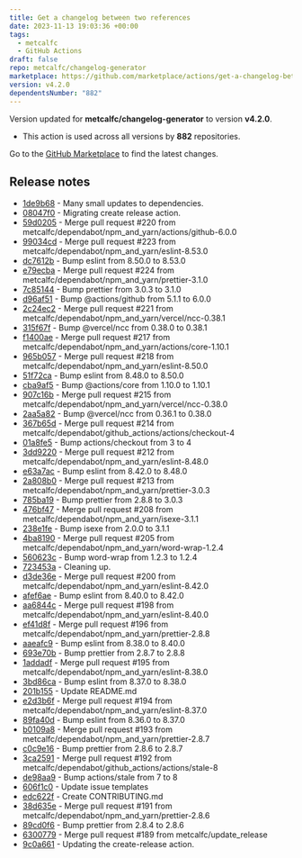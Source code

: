 ```yaml
---
title: Get a changelog between two references
date: 2023-11-13 19:03:36 +00:00
tags:
  - metcalfc
  - GitHub Actions
draft: false
repo: metcalfc/changelog-generator
marketplace: https://github.com/marketplace/actions/get-a-changelog-between-two-references
version: v4.2.0
dependentsNumber: "882"
---
```



Version updated for **metcalfc/changelog-generator** to version **v4.2.0**.
- This action is used across all versions by **882** repositories.

Go to the [GitHub Marketplace](https://github.com/marketplace/actions/get-a-changelog-between-two-references) to find the latest changes.

## Release notes

- [1de9b68](http://github.com/metcalfc/changelog-generator/commit/1de9b68cc55b75943f1faa39a57103410f4bd01f) - Many small updates to dependencies.
- [08047f0](http://github.com/metcalfc/changelog-generator/commit/08047f08c0cdf247176224d5bb3744901f29407e) - Migrating create release action.
- [59d0205](http://github.com/metcalfc/changelog-generator/commit/59d0205b735830c934e33913e3fd821708f2596c) - Merge pull request #220 from metcalfc/dependabot/npm_and_yarn/actions/github-6.0.0
- [99034cd](http://github.com/metcalfc/changelog-generator/commit/99034cda7982c74ebe987091050715b96aaab6ea) - Merge pull request #223 from metcalfc/dependabot/npm_and_yarn/eslint-8.53.0
- [dc7612b](http://github.com/metcalfc/changelog-generator/commit/dc7612b8cf25163badd2bab1a40a8eac6c7b0874) - Bump eslint from 8.50.0 to 8.53.0
- [e79ecba](http://github.com/metcalfc/changelog-generator/commit/e79ecba5a6744f9616d1feda8c8ce279986c56e4) - Merge pull request #224 from metcalfc/dependabot/npm_and_yarn/prettier-3.1.0
- [7c85144](http://github.com/metcalfc/changelog-generator/commit/7c85144db90a7e5b7f54902ea3bb677618b6f230) - Bump prettier from 3.0.3 to 3.1.0
- [d96af51](http://github.com/metcalfc/changelog-generator/commit/d96af51e2549977189e97c63083368ee84ff8499) - Bump @actions/github from 5.1.1 to 6.0.0
- [2c24ec2](http://github.com/metcalfc/changelog-generator/commit/2c24ec281aeaa8d5d98271c77f88f579ddba4e95) - Merge pull request #221 from metcalfc/dependabot/npm_and_yarn/vercel/ncc-0.38.1
- [315f67f](http://github.com/metcalfc/changelog-generator/commit/315f67f843d4634c553e3564c95d8173a1b877f5) - Bump @vercel/ncc from 0.38.0 to 0.38.1
- [f1400ae](http://github.com/metcalfc/changelog-generator/commit/f1400aefb42194e04c9ae4ddae59055677473fdd) - Merge pull request #217 from metcalfc/dependabot/npm_and_yarn/actions/core-1.10.1
- [965b057](http://github.com/metcalfc/changelog-generator/commit/965b057220d18d7be0f9407676f65de1f89ebf51) - Merge pull request #218 from metcalfc/dependabot/npm_and_yarn/eslint-8.50.0
- [51f72ca](http://github.com/metcalfc/changelog-generator/commit/51f72ca8b3c2b83d4850a7aa3f4a03ee07d9d46a) - Bump eslint from 8.48.0 to 8.50.0
- [cba9af5](http://github.com/metcalfc/changelog-generator/commit/cba9af52b4b6fab4c64b8ea93edc701d1ea6a5b0) - Bump @actions/core from 1.10.0 to 1.10.1
- [907c16b](http://github.com/metcalfc/changelog-generator/commit/907c16bb143710cf6cece12c30385dffe796ac13) - Merge pull request #215 from metcalfc/dependabot/npm_and_yarn/vercel/ncc-0.38.0
- [2aa5a82](http://github.com/metcalfc/changelog-generator/commit/2aa5a82301439b390ade2923d125afcf80a884f6) - Bump @vercel/ncc from 0.36.1 to 0.38.0
- [367b65d](http://github.com/metcalfc/changelog-generator/commit/367b65d9167d12a870777e9eb3bf5362de31249e) - Merge pull request #214 from metcalfc/dependabot/github_actions/actions/checkout-4
- [01a8fe5](http://github.com/metcalfc/changelog-generator/commit/01a8fe58c7068753321a23cb571065376a4acee4) - Bump actions/checkout from 3 to 4
- [3dd9220](http://github.com/metcalfc/changelog-generator/commit/3dd92205979d7074575257e6a8bfe96320456e03) - Merge pull request #212 from metcalfc/dependabot/npm_and_yarn/eslint-8.48.0
- [e63a7ac](http://github.com/metcalfc/changelog-generator/commit/e63a7ac740750b3ebe28e58b81a9e6bff1f0b55a) - Bump eslint from 8.42.0 to 8.48.0
- [2a808b0](http://github.com/metcalfc/changelog-generator/commit/2a808b0ea9624fc7dbfa17b571591762e6a220a7) - Merge pull request #213 from metcalfc/dependabot/npm_and_yarn/prettier-3.0.3
- [785ba19](http://github.com/metcalfc/changelog-generator/commit/785ba196e29b76bb316537fff9e91f181bcc856d) - Bump prettier from 2.8.8 to 3.0.3
- [476bf47](http://github.com/metcalfc/changelog-generator/commit/476bf471e2a15dedf13d107e92c624db010a83d6) - Merge pull request #208 from metcalfc/dependabot/npm_and_yarn/isexe-3.1.1
- [238e1fe](http://github.com/metcalfc/changelog-generator/commit/238e1fe24378ff76af8ebcc33cb790c613c9d0b3) - Bump isexe from 2.0.0 to 3.1.1
- [4ba8190](http://github.com/metcalfc/changelog-generator/commit/4ba8190927ffdc1a605b9f5aafc6d364c713c0e7) - Merge pull request #205 from metcalfc/dependabot/npm_and_yarn/word-wrap-1.2.4
- [560623c](http://github.com/metcalfc/changelog-generator/commit/560623c8673a08f4c06cadca7a6be128aa865114) - Bump word-wrap from 1.2.3 to 1.2.4
- [723453a](http://github.com/metcalfc/changelog-generator/commit/723453a1b96ef5ae73872c3911548c7951ee561b) - Cleaning up.
- [d3de36e](http://github.com/metcalfc/changelog-generator/commit/d3de36eca3d780d76e8a4ddd1fbb622aa00209b5) - Merge pull request #200 from metcalfc/dependabot/npm_and_yarn/eslint-8.42.0
- [afef6ae](http://github.com/metcalfc/changelog-generator/commit/afef6ae0202f638706caec9a48f363bca8ddd20b) - Bump eslint from 8.40.0 to 8.42.0
- [aa6844c](http://github.com/metcalfc/changelog-generator/commit/aa6844cb201e211901b160708e77369e580c8e52) - Merge pull request #198 from metcalfc/dependabot/npm_and_yarn/eslint-8.40.0
- [ef41d8f](http://github.com/metcalfc/changelog-generator/commit/ef41d8fe806a1cf638274cfce5564754f6b4a341) - Merge pull request #196 from metcalfc/dependabot/npm_and_yarn/prettier-2.8.8
- [aaeafc9](http://github.com/metcalfc/changelog-generator/commit/aaeafc9df58ea1469cf3426a07b540043b417946) - Bump eslint from 8.38.0 to 8.40.0
- [693e70b](http://github.com/metcalfc/changelog-generator/commit/693e70b27b794cd39a07c6098541bb37afe4893c) - Bump prettier from 2.8.7 to 2.8.8
- [1addadf](http://github.com/metcalfc/changelog-generator/commit/1addadf28f2ad3fdf1098bce65533b289e106a07) - Merge pull request #195 from metcalfc/dependabot/npm_and_yarn/eslint-8.38.0
- [3bd86ca](http://github.com/metcalfc/changelog-generator/commit/3bd86ca10b68297514079b62990566cfae4355b2) - Bump eslint from 8.37.0 to 8.38.0
- [201b155](http://github.com/metcalfc/changelog-generator/commit/201b1553251778cae20e40a27b30ce279be89665) - Update README.md
- [e2d3b6f](http://github.com/metcalfc/changelog-generator/commit/e2d3b6f0f812ee334c339d01530e61f8d965506b) - Merge pull request #194 from metcalfc/dependabot/npm_and_yarn/eslint-8.37.0
- [89fa40d](http://github.com/metcalfc/changelog-generator/commit/89fa40de50e75928f462fb62c3d38f17e80100fa) - Bump eslint from 8.36.0 to 8.37.0
- [b0109a8](http://github.com/metcalfc/changelog-generator/commit/b0109a808919fe963cf1e1e36b2cabca72922eaf) - Merge pull request #193 from metcalfc/dependabot/npm_and_yarn/prettier-2.8.7
- [c0c9e16](http://github.com/metcalfc/changelog-generator/commit/c0c9e16243d95cd0b9d37b1e4b6b429f8f01737b) - Bump prettier from 2.8.6 to 2.8.7
- [3ca2591](http://github.com/metcalfc/changelog-generator/commit/3ca2591b55d43925a508402a2a9607ab8908866e) - Merge pull request #192 from metcalfc/dependabot/github_actions/actions/stale-8
- [de98aa9](http://github.com/metcalfc/changelog-generator/commit/de98aa975a879a4556085e4c1c12646543547827) - Bump actions/stale from 7 to 8
- [606f1c0](http://github.com/metcalfc/changelog-generator/commit/606f1c0cf44cafb597f29a798766be4d382f4117) - Update issue templates
- [edc622f](http://github.com/metcalfc/changelog-generator/commit/edc622f7e932cae94d1c64a2f8518a9cc0e81b6f) - Create CONTRIBUTING.md
- [38d635e](http://github.com/metcalfc/changelog-generator/commit/38d635ecb80082e85602b54bc828f5aa970dea06) - Merge pull request #191 from metcalfc/dependabot/npm_and_yarn/prettier-2.8.6
- [89cd0f6](http://github.com/metcalfc/changelog-generator/commit/89cd0f696cfeddba5eabc287c6c69fed18989572) - Bump prettier from 2.8.4 to 2.8.6
- [6300779](http://github.com/metcalfc/changelog-generator/commit/6300779ee96267239684e82198009b9d916793c6) - Merge pull request #189 from metcalfc/update_release
- [9c0a661](http://github.com/metcalfc/changelog-generator/commit/9c0a661be86c0d9c9028f7f72b9445604bef4fb1) - Updating the create-release action.
